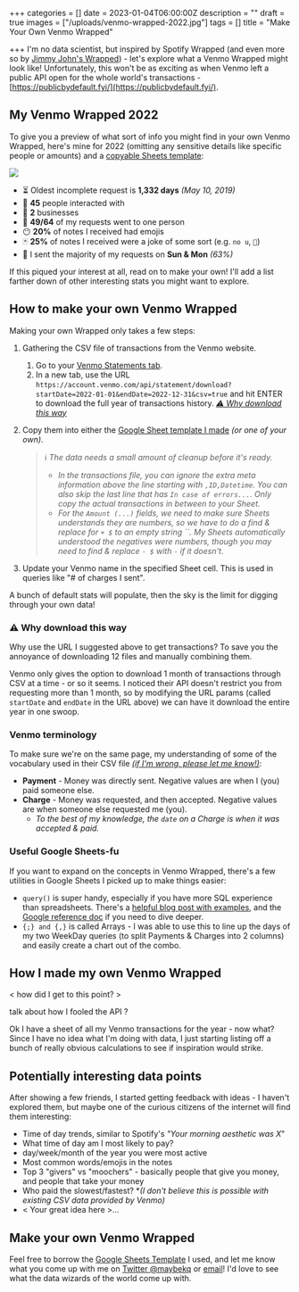 +++
categories = []
date = 2023-01-04T06:00:00Z
description = ""
draft = true
images = ["/uploads/venmo-wrapped-2022.jpg"]
tags = []
title = "Make Your Own Venmo Wrapped"

+++
I'm no data scientist, but inspired by Spotify Wrapped (and even more so by [Jimmy John's Wrapped](https://twitter.com/BBarberie/status/1608476950108209158)) - let's explore what a Venmo Wrapped might look like! Unfortunately, this won't be as exciting as when Venmo left a public API open for the whole world's transactions - [https://publicbydefault.fyi/](https://publicbydefault.fyi/).

## My Venmo Wrapped 2022

To give you a preview of what sort of info you might find in your own Venmo Wrapped, here's mine for 2022 (omitting any sensitive details like specific people or amounts) and a [copyable Sheets template](https://docs.google.com/spreadsheets/d/1MotwaQm1jyDeqBVdD-ZTFTSHyvJyyI9gSwjt3B9_Wa0/edit?usp=sharing):

![](/uploads/venmo-wrapped-2022.jpg)

* ⏳ Oldest incomplete request is **1,332 days** _(May 10, 2019)_
* 👯 **45** people interacted with
* 🏢 **2** businesses
* 🤷 **49/64** of my requests went to one person
* 😶 **20%** of notes I received had emojis
* 🃏 **25%** of notes I received were a joke of some sort (e.g. `no u`, `💩`)
* 📅 I sent the majority of my requests on **Sun & Mon** _(63%)_

If this piqued your interest at all, read on to make your own! I'll add a list farther down of other interesting stats you might want to explore.

## How to make your own Venmo Wrapped

Making your own Wrapped only takes a few steps:

1. Gathering the CSV file of transactions from the Venmo website.
   1. Go to your [Venmo Statements tab](\`https://account.venmo.com/statement\`).
   2. In a new tab, use the URL `https://account.venmo.com/api/statement/download?startDate=2022-01-01&endDate=2022-12-31&csv=true` and hit ENTER to download the full year of transactions history. [_⚠️ Why download this way_](#-why-download-this-way)
2. Copy them into either the [Google Sheet template I made](https://docs.google.com/spreadsheets/d/1MotwaQm1jyDeqBVdD-ZTFTSHyvJyyI9gSwjt3B9_Wa0/edit?usp=sharing) _(or one of your own)_.

   > ℹ️ _The data needs a small amount of cleanup before it's ready._
   > * _In the transactions file, you can ignore the extra meta information above the line starting with `,ID,Datetime`. You can also skip the last line that has `In case of errors...`. Only copy the actual transactions in between to your Sheet._
   > * _For the `Amount (...)` fields, we need to make sure Sheets understands they are numbers, so we have to do a find & replace for `+ $` to an empty string \`\`. My Sheets automatically understood the negatives were numbers, though you may need to find & replace `- $` with `-` if it doesn't._
3. Update your Venmo name in the specified Sheet cell. This is used in queries like "# of charges I sent".

A bunch of default stats will populate, then the sky is the limit for digging through your own data!

### ⚠️ Why download this way

Why use the URL I suggested above to get transactions? To save you the annoyance of downloading 12 files and manually combining them.

Venmo only gives the option to download 1 month of transactions through CSV at a time - or so it seems. I noticed their API doesn't restrict you from requesting more than 1 month, so by modifying the URL params (called `startDate` and `endDate` in the URL above) we can have it download the entire year in one swoop.

### Venmo terminology

To make sure we're on the same page, my understanding of some of the vocabulary used in their CSV file [_(if I'm wrong, please let me know!)_](#share-your-venmo-wrapped):

* **Payment** - Money was directly sent. Negative values are when I (you) paid someone else.
* **Charge** - Money was requested, and then accepted. Negative values are when someone else requested me (you).
  * _To the best of my knowledge, the `date` on a Charge is when it was accepted & paid._

### Useful Google Sheets-fu

If you want to expand on the concepts in Venmo Wrapped, there's a few utilities in Google Sheets I picked up to make things easier:

* `query()` is super handy, especially if you have more SQL experience than spreadsheets. There's a [helpful blog post with examples](https://www.benlcollins.com/spreadsheets/google-sheets-query-sql/), and the [Google reference doc](https://developers.google.com/chart/interactive/docs/querylanguage#overview) if you need to dive deeper.
* `{;} and {,}` is called Arrays - I was able to use this to line up the days of my two WeekDay queries (to split Payments & Charges into 2 columns) and easily create a chart out of the combo.

## How I made my own Venmo Wrapped

< how did I get to this point? >

talk about how I fooled the API ?

Ok I have a sheet of all my Venmo transactions for the year - now what? Since I have no idea what I'm doing with data, I just starting listing off a bunch of really obvious calculations to see if inspiration would strike.

## Potentially interesting data points

After showing a few friends, I started getting feedback with ideas - I haven't explored them, but maybe one of the curious citizens of the internet will find them interesting:

* Time of day trends, similar to Spotify's _"Your morning aesthetic was X_"
* What time of day am I most likely to pay?
* day/week/month of the year you were most active
* Most common words/emojis in the notes
* Top 3 "givers" vs "moochers" - basically people that give you money, and people that take your money
* Who paid the slowest/fastest? *_(I don't believe this is possible with existing CSV data provided by Venmo)_
* < Your great idea here >...

## Make your own Venmo Wrapped

Feel free to borrow the [Google Sheets Template](https://docs.google.com/spreadsheets/d/1MotwaQm1jyDeqBVdD-ZTFTSHyvJyyI9gSwjt3B9_Wa0/edit?usp=sharing) I used, and let me know what you come up with me on [Twitter @maybekq]() or [email](mailto:)! I'd love to see what the data wizards of the world come up with.
